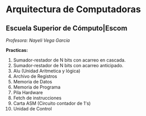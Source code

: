 # Arquitectura de Computadoras
## Escuela Superior de Cómputo|Escom 
*Profesora: Nayeli Vega García*

**Practicas:**
1. Sumador-restador de N bits con acarreo en cascada.
2. Sumador-restador de N bits con acarreo anticipado.
3. Alu (Unidad Aritmetica y lógica)
4. Archivo de Registros
5. Memoria de Datos
6. Memoria de Programa
7. Pila Hardware
8. Fetch de instrucciones
9. Carta ASM (Circuito contador de 1's)
10. Unidad de Control
